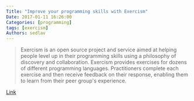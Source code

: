 ```yaml
---
Title: "Improve your programming skills with Exercism"
Date: 2017-01-11 16:26:00
Categories: [programming]
tags: [exercism]
Authors: sedlav
---
```


> Exercism is an open source project and service aimed at helping people level up in their programming skills using a philosophy of discovery and collaboration. Exercism provides exercises for dozens of different programming languages. Practitioners complete each exercise and then receive feedback on their response, enabling them to learn from their peer group's experience.

[Link](https://opensource.com/article/17/1/exercism-learning-programming)
